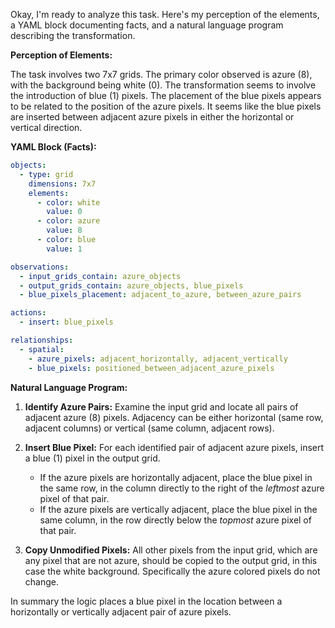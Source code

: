 Okay, I'm ready to analyze this task. Here's my perception of the elements, a YAML block documenting facts, and a natural language program describing the transformation.

**Perception of Elements:**

The task involves two 7x7 grids. The primary color observed is azure (8), with the background being white (0). The transformation seems to involve the introduction of blue (1) pixels. The placement of the blue pixels appears to be related to the position of the azure pixels. It seems like the blue pixels are inserted between adjacent azure pixels in either the horizontal or vertical direction.

**YAML Block (Facts):**


```yaml
objects:
  - type: grid
    dimensions: 7x7
    elements:
      - color: white
        value: 0
      - color: azure
        value: 8
      - color: blue
        value: 1

observations:
  - input_grids_contain: azure_objects
  - output_grids_contain: azure_objects, blue_pixels
  - blue_pixels_placement: adjacent_to_azure, between_azure_pairs

actions:
  - insert: blue_pixels

relationships:
  - spatial:
    - azure_pixels: adjacent_horizontally, adjacent_vertically
    - blue_pixels: positioned_between_adjacent_azure_pixels
```


**Natural Language Program:**

1.  **Identify Azure Pairs:** Examine the input grid and locate all pairs of adjacent azure (8) pixels. Adjacency can be either horizontal (same row, adjacent columns) or vertical (same column, adjacent rows).

2.  **Insert Blue Pixel:** For each identified pair of adjacent azure pixels, insert a blue (1) pixel in the output grid.
    *   If the azure pixels are horizontally adjacent, place the blue pixel in the same row, in the column directly to the right of the *leftmost* azure pixel of that pair.
    *    If the azure pixels are vertically adjacent, place the blue pixel in the same column, in the row directly below the *topmost* azure pixel of that pair.

3. **Copy Unmodified Pixels:** All other pixels from the input grid, which are any pixel that are not azure, should be copied to the output grid, in this case the white background. Specifically the azure colored pixels do not change.

In summary the logic places a blue pixel in the location between a horizontally or vertically adjacent pair of azure pixels.
